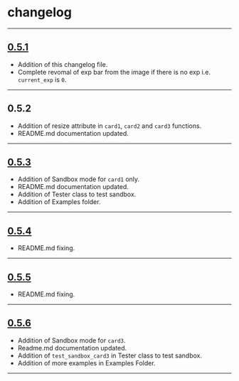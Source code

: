 # changelog
<hr>

## <a href="https://pypi.org/project/discordlevelingcard/0.5.1/">0.5.1</a>

- Addition of this changelog file.
- Complete revomal of exp bar from the image if there is no exp i.e. `current_exp` is `0`. 

<hr>

## 0.5.2

- Addition of resize attribute in `card1`, `card2` and `card3` functions.
- README.md documentation updated.

<hr>

## <a href="https://pypi.org/project/discordlevelingcard/0.5.3/">0.5.3</a>

- Addition of Sandbox mode for `card1` only.
- README.md documentation updated.
- Addition of Tester class to test sandbox.
- Addition of Examples folder.

<hr>

## <a href="https://pypi.org/project/discordlevelingcard/0.5.4/">0.5.4</a>

- README.md fixing.

<hr>

## <a href="https://pypi.org/project/discordlevelingcard/0.5.5/">0.5.5</a>

- README.md fixing.

<hr>

## <a href="https://pypi.org/project/discordlevelingcard/0.5.6/">0.5.6</a>

- Addition of Sandbox mode for `card3`.
- Readme.md documentation updated.
- Addition of `test_sandbox_card3` in Tester class to test sandbox.
- Addition of more examples in Examples Folder. 

<hr>